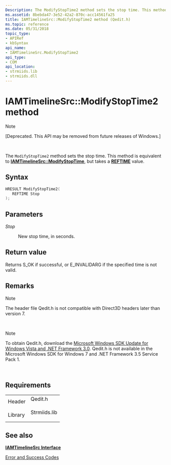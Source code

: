 ```yaml
---
Description: The ModifyStopTime2 method sets the stop time. This method is equivalent to IAMTimelineSrc::ModifyStopTime, but takes a REFTIME value.
ms.assetid: 8bebda47-3e52-42a2-870c-acc14561fa25
title: IAMTimelineSrc::ModifyStopTime2 method (Qedit.h)
ms.topic: reference
ms.date: 05/31/2018
topic_type: 
- APIRef
- kbSyntax
api_name: 
- IAMTimelineSrc.ModifyStopTime2
api_type: 
- COM
api_location: 
- strmiids.lib
- strmiids.dll
---
```


# IAMTimelineSrc::ModifyStopTime2 method

> [!Note]  
> \[Deprecated. This API may be removed from future releases of Windows.\]

 

The `ModifyStopTime2` method sets the stop time. This method is equivalent to [**IAMTimelineSrc::ModifyStopTime**](iamtimelinesrc-modifystoptime.md), but takes a [**REFTIME**](reftime.md) value.

## Syntax


```C++
HRESULT ModifyStopTime2(
   REFTIME Stop
);
```



## Parameters

<dl> <dt>

*Stop* 
</dt> <dd>

New stop time, in seconds.

</dd> </dl>

## Return value

Returns S\_OK if successful, or E\_INVALIDARG if the specified time is not valid.

## Remarks

> [!Note]  
> The header file Qedit.h is not compatible with Direct3D headers later than version 7.

 

> [!Note]  
> To obtain Qedit.h, download the [Microsoft Windows SDK Update for Windows Vista and .NET Framework 3.0](https://msdn.microsoft.com/windowsvista/bb980924.aspx). Qedit.h is not available in the Microsoft Windows SDK for Windows 7 and .NET Framework 3.5 Service Pack 1.

 

## Requirements



|                    |                                                                                         |
|--------------------|-----------------------------------------------------------------------------------------|
| Header<br/>  | <dl> <dt>Qedit.h</dt> </dl>      |
| Library<br/> | <dl> <dt>Strmiids.lib</dt> </dl> |



## See also

<dl> <dt>

[**IAMTimelineSrc Interface**](iamtimelinesrc.md)
</dt> <dt>

[Error and Success Codes](error-and-success-codes.md)
</dt> </dl>

 

 





